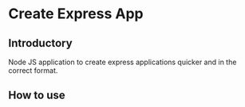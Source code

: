 # Create Express App

## Introductory

Node JS application to create express applications quicker and in the correct format.

## How to use
